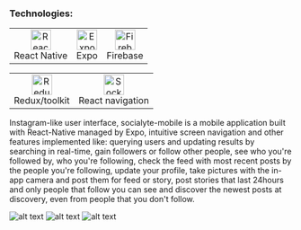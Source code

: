 ### Technologies:

 <table>
     <tbody>
  <tr>
   <td align="Center"> 
 <img src="https://upload.wikimedia.org/wikipedia/commons/thumb/a/a7/React-icon.svg/539px-React-icon.svg.png" width="36" height="36" alt="React Native" />
    <br>React Native
    </td>   
   
   <td align="Center">
        <img src="https://images.velog.io/images/jisoolee11/post/59b75cbb-e395-4dd8-966b-e2b26731fc0c/expo_logo_icon_145293.png" width="36" height="36" alt="Expo" />
    <br>Expo
    </td> 
  <td align="Center">
      <img src="https://cdn.cdnlogo.com/logos/f/48/firebase.svg" width="36" height="36" alt="Firebase" />
    <br>Firebase
    </td>       
      </tr>
</tbody>
  </table>

  <table>
   <tbody>
      <tr>
          
 <td align="Center">  
<img src="https://raw.githubusercontent.com/danielcranney/readme-generator/main/public/icons/skills/redux-colored.svg" width="36" height="36" alt="Redux" />
     <br>Redux/toolkit
    </td>    
     <td align="Center">   
<img src="https://reactnavigation.org/img/spiro.svg" width="36" height="36" alt="SocketIo">
     <br>React navigation
    </td>
          </tr>
</tbody>
  </table>
  
   Instagram-like user interface, socialyte-mobile is a mobile application built with React-Native managed by Expo, intuitive screen navigation and other features implemented like: querying users and updating results by searching in real-time, gain followers or follow other people, see who you're followed by, who you're following, check the feed with most recent posts by the people you're following, update your profile, take pictures with the in-app camera and post them for feed or story, post stories that last 24hours and only people that follow you can see and discover the newest posts at discovery, even from people that you don't follow.
  
  ![alt text](https://i.imgur.com/iUS68i1.jpg) ![alt text](https://i.imgur.com/5UdA2eO.jpg) ![alt text](https://i.imgur.com/twgCvy5.jpg)
